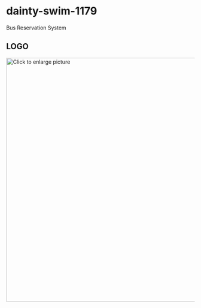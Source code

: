# dainty-swim-1179
Bus Reservation System
<h2>LOGO</h2>
 <img align="center" src="https://drive.google.com/uc?export=view&id=16AQ0Jf5e92IBs9pGbuLwI-ocfoyLPvkS" style="width: 650px; max-width: 100%; height: auto" title="Click to enlarge picture" />

